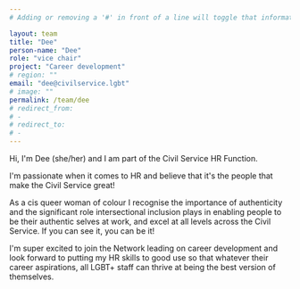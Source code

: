 ```yaml
---
# Adding or removing a '#' in front of a line will toggle that information off and on from being processed. 

layout: team
title: "Dee"
person-name: "Dee"
role: "vice chair"
project: "Career development"
# region: ""
email: "dee@civilservice.lgbt"
# image: ""
permalink: /team/dee
# redirect_from: 
# - 
# redirect_to: 
# - 
---
```


Hi, I'm Dee (she/her) and I am part of the Civil Service HR Function. 

I'm passionate when it comes to HR and believe that it's the people that make the Civil Service great! 

As a cis queer woman of colour I recognise the importance of authenticity and the significant role intersectional inclusion plays in enabling people to be their authentic selves at work, and excel at all levels across the Civil Service.  If you can see it, you can be it! 

I'm super excited to join the Network leading on career development and look forward to putting my HR skills to good use so that whatever their career aspirations, all LGBT+ staff can thrive at being the best version of themselves. 
